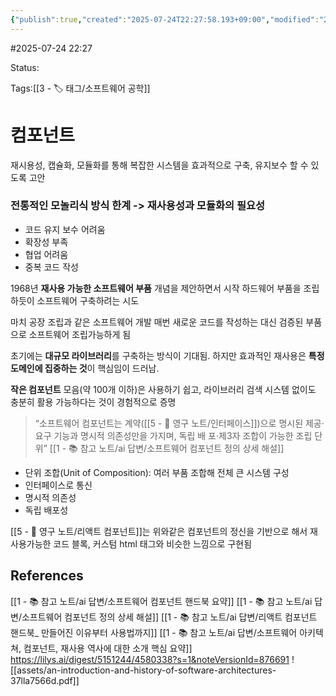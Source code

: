 ```yaml
---
{"publish":true,"created":"2025-07-24T22:27:58.193+09:00","modified":"2025-08-01T00:19:45.517+09:00","cssclasses":""}
---
```


#2025-07-24 22:27

Status: 

Tags:[[3 - 🏷️ 태그/소프트웨어 공학]]

# 컴포넌트
재시용성, 캡슐화, 모듈화를 통해 복잡한 시스템을 효과적으로 구축, 유지보수 할 수 있도록 고안

### 전통적인 모놀리식 방식 한계 -> 재사용성과 모듈화의 필요성
- 코드 유지 보수 어려움
- 확장성 부족
- 협업 어려움
- 중복 코드 작성

1968년 **재사용 가능한 소프트웨어 부품** 개념을 제안하면서 시작
하드웨어 부품을 조립하듯이 소프트웨어 구축하려는 시도

마치 공장 조립과 같은 소프트웨어 개발
매번 새로운 코드를 작성하는 대신 검증된 부품으로 소프트웨어 조립가능하게 됨

초기에는 **대규모 라이브러리**를 구축하는 방식이 기대됨.
하지만 효과적인 재사용은 **특정 도메인에 집중하는 것**이 핵심임이 드러남.

**작은 컴포넌트** 모음(약 100개 이하)은 사용하기 쉽고, 라이브러리 검색 시스템 없이도 충분히 활용 가능하다는 것이 경험적으로 증명

> “소프트웨어 컴포넌트는 계약([[5 - 💎 영구 노트/인터페이스]])으로 명시된 제공·요구 기능과 명시적 의존성만을 가지며, 독립 배   포·제3자 조합이 가능한 조립 단위” [[1 - 📚 참고 노트/ai 답변/소프트웨어 컴포넌트 정의 상세 해설]]

- 단위 조합(Unit of Composition): 여러 부품 조합해 전체 큰 시스템 구성
- 인터페이스로 통신
- 명시적 의존성
- 독립 배포성

[[5 - 💎 영구 노트/리액트 컴포넌트]]는 위와같은 컴포넌트의 정신을 기반으로 해서 재사용가능한 코드 블록, 커스텀 html 태그와 비슷한 느낌으로 구현됨

## References
[[1 - 📚 참고 노트/ai 답변/소프트웨어 컴포넌트 핸드북 요약]]
[[1 - 📚 참고 노트/ai 답변/소프트웨어 컴포넌트 정의 상세 해설]]
[[1 - 📚 참고 노트/ai 답변/리액트 컴포넌트 핸드북_ 만들어진 이유부터 사용법까지]]
[[1 - 📚 참고 노트/ai 답변/소프트웨어 아키텍쳐, 컴포넌트, 재사용 역사에 대한 소개 핵심 요약]]
https://lilys.ai/digest/5151244/4580338?s=1&noteVersionId=876691
![[assets/an-introduction-and-history-of-software-architectures-37lla7566d.pdf]]